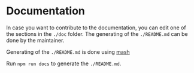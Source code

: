 # Documentation

In case you want to contribute to the documentation, you can edit one of the
sections in the `./doc` folder. The generating of the `./README.md` can be done
by the maintainer.

Generating of the `./README.md` is done using
[mash](https://github.com/bas080/Mash)

Run `npm run docs` to generate the `./README.md`.

